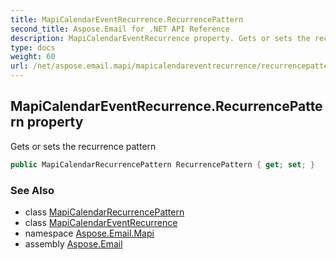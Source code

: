 ```yaml
---
title: MapiCalendarEventRecurrence.RecurrencePattern
second_title: Aspose.Email for .NET API Reference
description: MapiCalendarEventRecurrence property. Gets or sets the recurrence pattern
type: docs
weight: 60
url: /net/aspose.email.mapi/mapicalendareventrecurrence/recurrencepattern/
---
```

## MapiCalendarEventRecurrence.RecurrencePattern property

Gets or sets the recurrence pattern

```csharp
public MapiCalendarRecurrencePattern RecurrencePattern { get; set; }
```

### See Also

* class [MapiCalendarRecurrencePattern](../../mapicalendarrecurrencepattern/)
* class [MapiCalendarEventRecurrence](../)
* namespace [Aspose.Email.Mapi](../../mapicalendareventrecurrence/)
* assembly [Aspose.Email](../../../)


